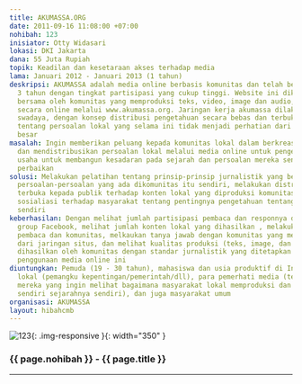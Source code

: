 ```yaml
---
title: AKUMASSA.ORG
date: 2011-09-16 11:08:00 +07:00
nohibah: 123
inisiator: Otty Widasari
lokasi: DKI Jakarta
dana: 55 Juta Rupiah
topik: Keadilan dan kesetaraan akses terhadap media
lama: Januari 2012 - Januari 2013 (1 tahun)
deskripsi: AKUMASSA adalah media online berbasis komunitas dan telah berjalan selama
  3 tahun dengan tingkat partisipasi yang cukup tinggi. Website ini dikelola secara
  bersama oleh komunitas yang memproduksi teks, video, image dan audio, lalu didistribusikan
  secara online melalui www.akumassa.org. Jaringan kerja akumassa dilakukan secara
  swadaya, dengan konsep distribusi pengetahuan secara bebas dan terbuka kepada masyarakat
  tentang persoalan lokal yang selama ini tidak menjadi perhatian dari media arus
  besar
masalah: Ingin memberikan peluang kepada komunitas lokal dalam berkreasi, memproduksi,
  dan mendistribusikan persoalan lokal melalui media online untuk pengetahuan dalam
  usaha untuk membangun kesadaran pada sejarah dan persoalan mereka sendiri untuk
  perbaikan
solusi: Melakukan pelatihan tentang prinsip-prinsip jurnalistik yang beretika berdasarkan
  persoalan-persoalan yang ada dikomunitas itu sendiri, melakukan distribusi secara
  terbuka kepada publik terhadap konten lokal yang diproduksi komunitas, serta melakukan
  sosialiasi terhadap masyarakat tentang pentingnya pengetahuan tentang sejarah mereka
  sendiri
keberhasilan: Dengan melihat jumlah partisipasi pembaca dan responnya disitus dan
  group Facebook, melihat jumlah konten lokal yang dihasilkan , melakukan survey kepada
  pembaca dan komunitas, melkaukan tanya jawab dengan komunitas yang menjadi bagian
  dari jaringan situs, dan melihat kualitas produksi (teks, image, dan video) yang
  dihasilkan oleh komunitas dengan standar jurnalistik yang ditetapkan oleh organisasi
  penggunaan media online ini
diuntungkan: Pemuda (19 - 30 tahun), mahasiswa dan usia produktif di Indonesia, stake-holder
  lokal (pemangku kepentingan/pemerintah/dll), para pemerhati media (terutama bagi
  mereka yang ingin melihat bagaimana masyarakat lokal memproduksi dan mendistribusikan
  sendiri sejarahnya sendiri), dan juga masyarakat umum
organisasi: AKUMASSA
layout: hibahcmb
---
```


![123](/static/img/hibahcmb/123.png){: .img-responsive }{: width="350" }

### {{ page.nohibah }} - {{ page.title }}

---
